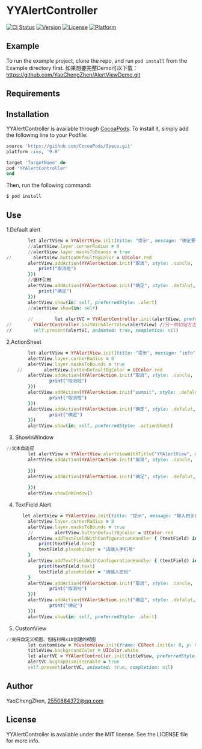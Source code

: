 # YYAlertController

[![CI Status](https://img.shields.io/travis/YaoChengZhen/YYAlertController.svg?style=flat)](https://travis-ci.org/YaoChengZhen/YYAlertController)
[![Version](https://img.shields.io/cocoapods/v/YYAlertController.svg?style=flat)](https://cocoapods.org/pods/YYAlertController)
[![License](https://img.shields.io/cocoapods/l/YYAlertController.svg?style=flat)](https://cocoapods.org/pods/YYAlertController)
[![Platform](https://img.shields.io/cocoapods/p/YYAlertController.svg?style=flat)](https://cocoapods.org/pods/YYAlertController)

## Example

To run the example project, clone the repo, and run `pod install` from the Example directory first.
如果想要完整Demo可以下载：https://github.com/YaoChengZhen/AlertViewDemo.git

## Requirements

## Installation

YYAlertController is available through [CocoaPods](https://cocoapods.org). To install
it, simply add the following line to your Podfile:

```ruby
source 'https://github.com/CocoaPods/Specs.git'
platform :ios, '9.0'

target 'TargetName' do
pod 'YYAlertController'
end
```
Then, run the following command:

```ruby
$ pod install
```
## Use
1.Default alert
```ruby
        let alertView = YYAlertView.init(title: "提示", message: "确定要删除吗？")
        //alertView.layer.cornerRadius = 8
        //alertView.layer.masksToBounds = true
//        alertView.buttonDefaultBgColor = UIColor.red
        alertView.addAction(YYAlertAction.init("取消", style: .cancle, handler: { (action) in
            print("取消啦")
        }))
        //循环引用
        alertView.addAction(YYAlertAction.init("确定", style: .defalut, handler: { (action) in
            print("确定")
        }))
        alertView.show(in: self, preferredStyle: .alert)
        //alertView.show(in: self)
        
        //        let alertVC = YYAlertController.init(alertView, preferredStyle: .alert)
//        YYAlertController.initWithAlertView(alertView) //另一种初始方法
//        self.present(alertVC, animated: true, completion: nil)
```
2.ActionSheet
```ruby
        let alertView = YYAlertView.init(title: "提示", message: "info")
        alertView.layer.cornerRadius = 8
        alertView.layer.masksToBounds = true
    //        alertView.buttonDefaultBgColor = UIColor.red
        alertView.addAction(YYAlertAction.init("取消", style: .cancle, handler: { (action) in
                print("取消啦")
        }))
        alertView.addAction(YYAlertAction.init("summit", style: .defalut, handler: { (action) in
                print("取消啦")
        }))
        alertView.addAction(YYAlertAction.init("确定", style: .defalut, handler: { (action) in
                print("确定")
        }))
        alertView.show(in: self, preferredStyle: .actionSheet)
```
3. ShowInWindow
```ruby
//文本自适应
        let alertView = YYAlertView.alertViewWithTitle("YYAlertView", message: "A message should be a short, but it can support long message, this is ver heard HHhhhhhhhhhhhhhhhhhhhhhhhhhhhhhhhhhhhhhhhhhhh. (NSTextAlignmentCenter)")
        alertView.addAction(YYAlertAction.init("取消", style: .cancle, handler: { (action) in
            
        }))
        alertView.addAction(YYAlertAction.init("确定", style: .defalut, handler: { (action) in
            
        }))
        alertView.showInWindow()
```
4. TextField Alert
```ruby
      let alertView = YYAlertView.init(title: "提示", message: "输入相关信息")
        alertView.layer.cornerRadius = 8
        alertView.layer.masksToBounds = true
        //        alertView.buttonDefaultBgColor = UIColor.red
        alertView.addTextFieldWithConfigurationHandler { (textField) in
            print(textField.text)
            textField.placeholder = "请输入手机号"
        }
        alertView.addTextFieldWithConfigurationHandler { (textField) in
            print(textField.text)
            textField.placeholder = "请输入密码"
        }
        alertView.addAction(YYAlertAction.init("取消", style: .cancle, handler: { (action) in
                print("取消啦")
        }))
        alertView.addAction(YYAlertAction.init("确定", style: .defalut, handler: { (action) in
                print("确定")
        }))
        alertView.show(in: self, preferredStyle: .alert)
```
5. CustomView
```ruby
//支持自定义视图，包括利用xib创建的视图
        let customView = YCustomView.init(frame: CGRect.init(x: 0, y: 0, width: UIScreen.main.bounds.width * 0.7, height: 300))
        titleView.backgroundColor = UIColor.white
        let alertVC = YYAlertController.init(titleView, preferredStyle: .alert)
        alertVC.bcgTapDismissEnable = true
        self.present(alertVC, animated: true, completion: nil)
```
## Author

YaoChengZhen, 2550884372@qq.com

## License

YYAlertController is available under the MIT license. See the LICENSE file for more info.
